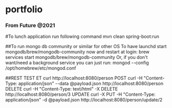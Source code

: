 # portfolio
### From Future @2021

#To lunch application run following command 
mvn clean spring-boot:run

##To run mongo db community or similar for other OS
To have launchd start mongodb/brew/mongodb-community now and restart at login:
  brew services start mongodb/brew/mongodb-community
Or, if you don't want/need a background service you can just run:
  mongod --config /opt/homebrew/etc/mongod.conf


##REST TEST
ET
curl http://localhost:8080/person
POST
curl -H "Content-Type: application/json" --data @payload.json http://localhost:8080/person
DELETE
curl -H "Content-Type: text/html"  -X DELETE http://localhost:8080/person/3
UPDATE
curl -X PUT -H "Content-Type: application/json" -d @payload.json http://localhost:8080/person/update/2


